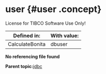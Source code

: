 # user {#user .concept}

License for TIBCO Software Use Only!

|Defined in:|With value:|
|-----------|-----------|
|CalculateBonita|dbuser|

**No referencing file found**

**Parent topic:**[jdbc](../../../crossref/globVars/globVarsRef/Group_Id154.md)

